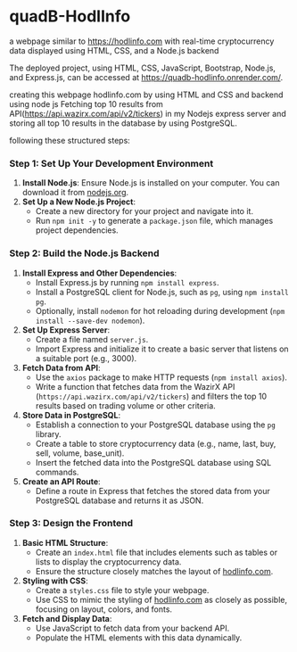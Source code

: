 # quadB-HodlInfo
 a webpage similar to https://hodlinfo.com with real-time cryptocurrency data displayed using HTML, CSS, and a Node.js backend

The deployed project, using HTML, CSS, JavaScript, Bootstrap, Node.js, and Express.js, can be accessed at https://quadb-hodlinfo.onrender.com/.

creating this webpage hodlinfo.com by using HTML and CSS and backend using node js
Fetching top 10 results from API(https://api.wazirx.com/api/v2/tickers) in my Nodejs express server and storing all top 10 results in the database by using PostgreSQL.

following these structured steps:

### Step 1: Set Up Your Development Environment

1. **Install Node.js**: Ensure Node.js is installed on your computer. You can download it from [nodejs.org](https://nodejs.org/).
2. **Set Up a New Node.js Project**:
    - Create a new directory for your project and navigate into it.
    - Run `npm init -y` to generate a `package.json` file, which manages project dependencies.

### Step 2: Build the Node.js Backend

1. **Install Express and Other Dependencies**:
    - Install Express.js by running `npm install express`.
    - Install a PostgreSQL client for Node.js, such as `pg`, using `npm install pg`.
    - Optionally, install `nodemon` for hot reloading during development (`npm install --save-dev nodemon`).
2. **Set Up Express Server**:
    - Create a file named `server.js`.
    - Import Express and initialize it to create a basic server that listens on a suitable port (e.g., 3000).
3. **Fetch Data from API**:
    - Use the `axios` package to make HTTP requests (`npm install axios`).
    - Write a function that fetches data from the WazirX API (`https://api.wazirx.com/api/v2/tickers`) and filters the top 10 results based on trading volume or other criteria.
4. **Store Data in PostgreSQL**:
    - Establish a connection to your PostgreSQL database using the `pg` library.
    - Create a table to store cryptocurrency data (e.g., name, last, buy, sell, volume, base_unit).
    - Insert the fetched data into the PostgreSQL database using SQL commands.
5. **Create an API Route**:
    - Define a route in Express that fetches the stored data from your PostgreSQL database and returns it as JSON.

### Step 3: Design the Frontend

1. **Basic HTML Structure**:
    - Create an `index.html` file that includes elements such as tables or lists to display the cryptocurrency data.
    - Ensure the structure closely matches the layout of [hodlinfo.com](http://hodlinfo.com/).
2. **Styling with CSS**:
    - Create a `styles.css` file to style your webpage.
    - Use CSS to mimic the styling of [hodlinfo.com](http://hodlinfo.com/) as closely as possible, focusing on layout, colors, and fonts.
3. **Fetch and Display Data**:
    - Use JavaScript to fetch data from your backend API.
    - Populate the HTML elements with this data dynamically.
